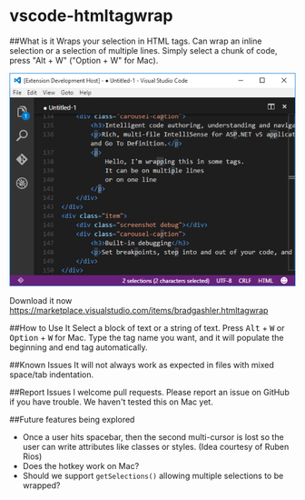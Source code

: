 # vscode-htmltagwrap
##What is it
Wraps your selection in HTML tags.  Can wrap an inline selection or a selection of multiple lines.
Simply select a chunk of code, press "Alt + W" ("Option + W" for Mac).

![Wrap text in your images](images/screenshot.PNG)

Download it now https://marketplace.visualstudio.com/items/bradgashler.htmltagwrap

##How to Use It
Select a block of text or a string of text.  Press <kbd>Alt</kbd> + <kbd>W</kbd> or <kbd>Option</kbd> + <kbd>W</kbd> for Mac.  Type the tag name you want, and it will populate the beginning and end tag automatically.

##Known Issues
It will not always work as expected in files with mixed space/tab indentation.

##Report Issues
I welcome pull requests.  Please report an issue on GitHub if you have trouble.  We haven't tested this on Mac yet.

##Future features being explored
- Once a user hits spacebar, then the second multi-cursor is lost so the user can write attributes like classes or styles. (Idea courtesy of Ruben Rios)
- Does the hotkey work on Mac?
- Should we support `getSelections()` allowing multiple selections to be wrapped?
